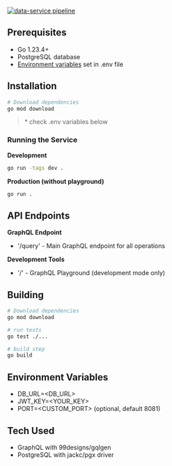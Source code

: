 [![data-service pipeline](https://github.com/Eeritvan/tracker/actions/workflows/data-service.yml/badge.svg)](https://github.com/Eeritvan/tracker/actions/workflows/data-service.yml)

## Prerequisites
- Go 1.23.4+
- PostgreSQL database
- [Environment variables](#env-variables) set in .env file

## Installation
```bash
# Download dependencies
go mod download
```
> \* check .env variables below

### Running the Service
**Development**
```bash
go run -tags dev .
```
**Production (without playground)**
```bash
go run .
```

## API Endpoints
**GraphQL Endpoint**
- '/query' - Main GraphQL endpoint for all operations

**Development Tools**
- '/' - GraphQL Playground (development mode only)

## Building
```bash
# Download dependencies
go mod download

# run tests
go test ./...

# build step
go build
```

## Environment Variables
- DB_URL=<DB_URL>
- JWT_KEY=<YOUR_KEY>
- PORT=<CUSTOM_PORT> (optional, default 8081)

## Tech Used
- GraphQL with 99designs/gqlgen
- PostgreSQL with jackc/pgx driver

